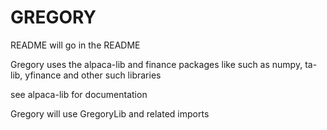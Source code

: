 # GREGORY

README will go in the README

Gregory uses the alpaca-lib and finance packages
like such as numpy, ta-lib, yfinance and other
such libraries

see alpaca-lib for documentation

Gregory will use GregoryLib and related imports

